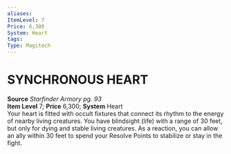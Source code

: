 ```yaml
---
aliases: 
ItemLevel: 7
Price: 6,300
System: Heart
tags: 
Type: Magitech
---
```

# SYNCHRONOUS HEART
**Source** _Starfinder Armory pg. 93_  
**Item Level** 7; **Price** 6,300; **System** Heart  
Your heart is fitted with occult fixtures that connect its rhythm to the energy of nearby living creatures. You have blindsight (life) with a range of 30 feet, but only for dying and stable living creatures. As a reaction, you can allow an ally within 30 feet to spend your Resolve Points to stabilize or stay in the fight.